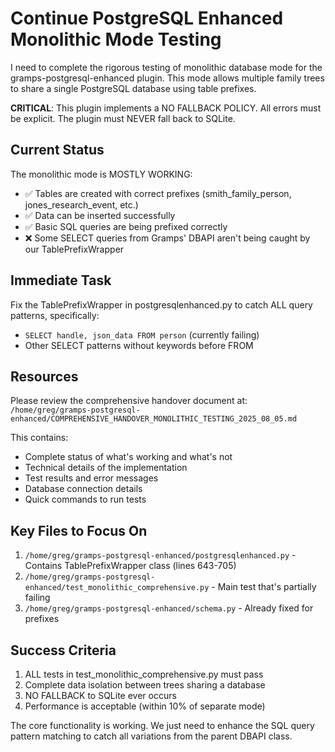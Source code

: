 # Continue PostgreSQL Enhanced Monolithic Mode Testing

I need to complete the rigorous testing of monolithic database mode for the gramps-postgresql-enhanced plugin. This mode allows multiple family trees to share a single PostgreSQL database using table prefixes.

**CRITICAL**: This plugin implements a NO FALLBACK POLICY. All errors must be explicit. The plugin must NEVER fall back to SQLite.

## Current Status

The monolithic mode is MOSTLY WORKING:
- ✅ Tables are created with correct prefixes (smith_family_person, jones_research_event, etc.)
- ✅ Data can be inserted successfully
- ✅ Basic SQL queries are being prefixed correctly
- ❌ Some SELECT queries from Gramps' DBAPI aren't being caught by our TablePrefixWrapper

## Immediate Task

Fix the TablePrefixWrapper in postgresqlenhanced.py to catch ALL query patterns, specifically:
- `SELECT handle, json_data FROM person` (currently failing)
- Other SELECT patterns without keywords before FROM

## Resources

Please review the comprehensive handover document at:
`/home/greg/gramps-postgresql-enhanced/COMPREHENSIVE_HANDOVER_MONOLITHIC_TESTING_2025_08_05.md`

This contains:
- Complete status of what's working and what's not
- Technical details of the implementation
- Test results and error messages
- Database connection details
- Quick commands to run tests

## Key Files to Focus On

1. `/home/greg/gramps-postgresql-enhanced/postgresqlenhanced.py` - Contains TablePrefixWrapper class (lines 643-705)
2. `/home/greg/gramps-postgresql-enhanced/test_monolithic_comprehensive.py` - Main test that's partially failing
3. `/home/greg/gramps-postgresql-enhanced/schema.py` - Already fixed for prefixes

## Success Criteria

1. ALL tests in test_monolithic_comprehensive.py must pass
2. Complete data isolation between trees sharing a database
3. NO FALLBACK to SQLite ever occurs
4. Performance is acceptable (within 10% of separate mode)

The core functionality is working. We just need to enhance the SQL query pattern matching to catch all variations from the parent DBAPI class.